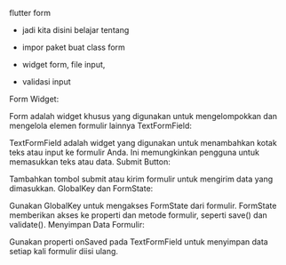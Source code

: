 flutter form

- jadi kita disini belajar tentang 

- impor paket buat class form 
- widget form, file input, 
- validasi input

Form Widget:

Form adalah widget khusus yang digunakan untuk mengelompokkan dan mengelola elemen formulir lainnya
TextFormField:

TextFormField adalah widget yang digunakan untuk menambahkan kotak teks atau input ke formulir Anda. Ini memungkinkan pengguna untuk memasukkan teks atau data.
Submit Button:

Tambahkan tombol submit atau kirim formulir untuk mengirim data yang dimasukkan.
GlobalKey dan FormState:

Gunakan GlobalKey untuk mengakses FormState dari formulir. FormState memberikan akses ke properti dan metode formulir, seperti save() dan validate().
Menyimpan Data Formulir:

Gunakan properti onSaved pada TextFormField untuk menyimpan data setiap kali formulir diisi ulang.